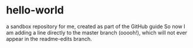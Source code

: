 # hello-world
a sandbox repository for me, created as part of the GitHub guide
So now I am adding a line directly to the master branch  (ooooh!), which will not ever appear in the readme-edits branch.
